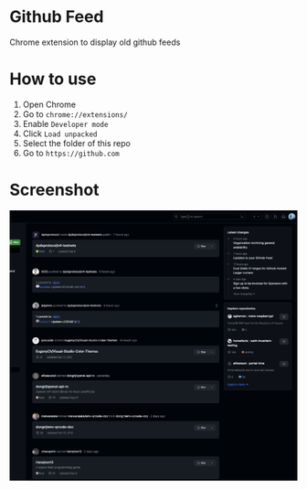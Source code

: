 # Github Feed
Chrome extension to display old github feeds

# How to use
1. Open Chrome
2. Go to `chrome://extensions/`
3. Enable `Developer mode`
4. Click `Load unpacked`
5. Select the folder of this repo
6. Go to `https://github.com`

# Screenshot
![Screenshot](https://raw.githubusercontent.com/dongri/github-feed/main/assets/feed.png)
